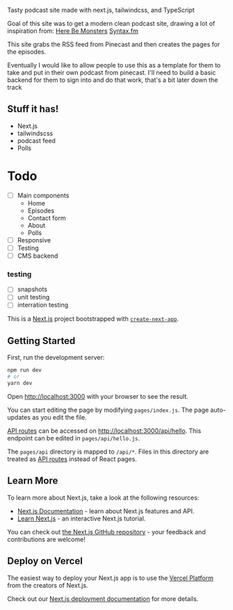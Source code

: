 Tasty podcast site made with next.js, tailwindcss, and TypeScript

Goal of this site was to get a modern clean podcast site, drawing a lot of inspiration from:
[Here Be Monsters](https://www.hbmpodcast.com/)
[Syntax.fm](https://syntax.fm/)

This site grabs the RSS feed from Pinecast and then creates the pages for the episodes.

Eventually I would like to allow people to use this as a template for them to take and put in their own podcast from pinecast.
I'll need to build a basic backend for them to sign into and do that work, that's a bit later down the track

## Stuff it has!

- Next.js
- tailwindscss
- podcast feed
- Polls

# Todo

- [ ] Main components
  - Home
  - Episodes
  - Contact form
  - About
  - Polls
- [ ] Responsive
- [ ] Testing
- [ ] CMS backend

### testing

- [ ] snapshots
- [ ] unit testing
- [ ] interration testing

This is a [Next.js](https://nextjs.org/) project bootstrapped with [`create-next-app`](https://github.com/vercel/next.js/tree/canary/packages/create-next-app).

## Getting Started

First, run the development server:

```bash
npm run dev
# or
yarn dev
```

Open [http://localhost:3000](http://localhost:3000) with your browser to see the result.

You can start editing the page by modifying `pages/index.js`. The page auto-updates as you edit the file.

[API routes](https://nextjs.org/docs/api-routes/introduction) can be accessed on [http://localhost:3000/api/hello](http://localhost:3000/api/hello). This endpoint can be edited in `pages/api/hello.js`.

The `pages/api` directory is mapped to `/api/*`. Files in this directory are treated as [API routes](https://nextjs.org/docs/api-routes/introduction) instead of React pages.

## Learn More

To learn more about Next.js, take a look at the following resources:

- [Next.js Documentation](https://nextjs.org/docs) - learn about Next.js features and API.
- [Learn Next.js](https://nextjs.org/learn) - an interactive Next.js tutorial.

You can check out [the Next.js GitHub repository](https://github.com/vercel/next.js/) - your feedback and contributions are welcome!

## Deploy on Vercel

The easiest way to deploy your Next.js app is to use the [Vercel Platform](https://vercel.com/new?utm_medium=default-template&filter=next.js&utm_source=create-next-app&utm_campaign=create-next-app-readme) from the creators of Next.js.

Check out our [Next.js deployment documentation](https://nextjs.org/docs/deployment) for more details.
